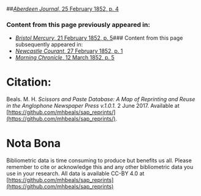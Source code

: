 ##[*Aberdeen Journal*, 25 February 1852, p. 4](https://mhbeals.github.io/sap_html/Aberdeen-Journal/Aberdeen-Journal-25-February-1852-p-4)

### Content from this page previously appeared in:
+ [*Bristol Mercury*, 21 February 1852, p. 5](https://mhbeals.github.io/sap_html/Bristol-Mercury/Bristol-Mercury-21-February-1852-p-5)### Content from this page subsequently appeared in:
+ [*Newcastle Courant*, 27 February 1852, p. 1](https://mhbeals.github.io/sap_html/Newcastle-Courant/Newcastle-Courant-27-February-1852-p-1)
+ [*Morning Chronicle*, 12 March 1852, p. 5](https://mhbeals.github.io/sap_html/Morning-Chronicle/Morning-Chronicle-12-March-1852-p-5)
                    
# Citation: 

Beals. M. H. *Scissors and Paste Database: A Map of Reprinting and Reuse in the Anglophone Newspaper Press v.1.0.1.* 2 June 2017. Available at [https://github.com/mhbeals/sap_reprints/](https://github.com/mhbeals/sap_reprints/). 
                    
# Nota Bona

Bibliometric data is time consuming to produce but benefits us all. Please remember to cite or acknowledge this and any other bibliometric data you use in your research. All data is available CC-BY 4.0 at [https://github.com/mhbeals/sap_reprints](https://github.com/mhbeals/sap_reprints)